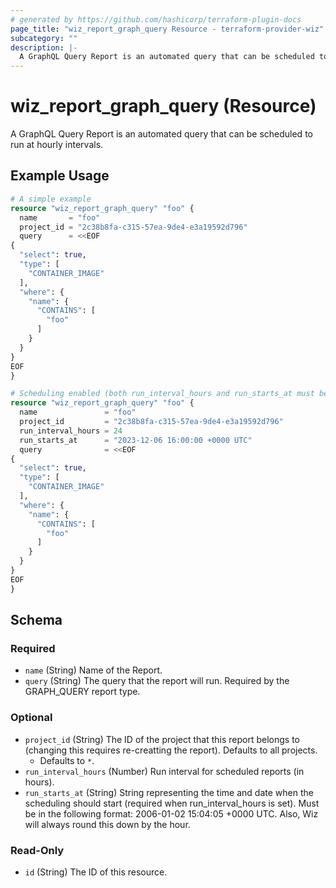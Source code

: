 ```yaml
---
# generated by https://github.com/hashicorp/terraform-plugin-docs
page_title: "wiz_report_graph_query Resource - terraform-provider-wiz"
subcategory: ""
description: |-
  A GraphQL Query Report is an automated query that can be scheduled to run at hourly intervals.
---
```


# wiz_report_graph_query (Resource)

A GraphQL Query Report is an automated query that can be scheduled to run at hourly intervals.

## Example Usage

```terraform
# A simple example
resource "wiz_report_graph_query" "foo" {
  name       = "foo"
  project_id = "2c38b8fa-c315-57ea-9de4-e3a19592d796"
  query      = <<EOF
{
  "select": true,
  "type": [
    "CONTAINER_IMAGE"
  ],
  "where": {
    "name": {
      "CONTAINS": [
        "foo"
      ]
    }
  }
}
EOF
}

# Scheduling enabled (both run_interval_hours and run_starts_at must be set)
resource "wiz_report_graph_query" "foo" {
  name               = "foo"
  project_id         = "2c38b8fa-c315-57ea-9de4-e3a19592d796"
  run_interval_hours = 24
  run_starts_at      = "2023-12-06 16:00:00 +0000 UTC"
  query              = <<EOF
{
  "select": true,
  "type": [
    "CONTAINER_IMAGE"
  ],
  "where": {
    "name": {
      "CONTAINS": [
        "foo"
      ]
    }
  }
}
EOF
}
```

<!-- schema generated by tfplugindocs -->
## Schema

### Required

- `name` (String) Name of the Report.
- `query` (String) The query that the report will run. Required by the GRAPH_QUERY report type.

### Optional

- `project_id` (String) The ID of the project that this report belongs to (changing this requires re-creatting the report). Defaults to all projects.
    - Defaults to `*`.
- `run_interval_hours` (Number) Run interval for scheduled reports (in hours).
- `run_starts_at` (String) String representing the time and date when the scheduling should start (required when run_interval_hours is set). Must be in the following format: 2006-01-02 15:04:05 +0000 UTC. Also, Wiz will always round this down by the hour.

### Read-Only

- `id` (String) The ID of this resource.
